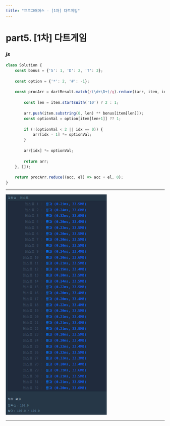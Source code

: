 ```yaml
---
title: "프로그래머스 - [1차] 다트게임"
---
```



# __part5. [1차] 다트게임__


### _js_
```js 
class Solution {
	const bonus = {'S': 1, 'D': 2, 'T': 3};

	const option = {'*': 2, '#': -1};

	const procArr = dartResult.match(/(\d+\D+)/g).reduce((arr, item, idx) => {

		const len = item.startsWith('10') ? 2 : 1;

		arr.push(item.substring(0, len) ** bonus[item[len]]);
		const optionVal = option[item[len+1]] ?? 1;

		if (!(optionVal < 2 || idx == 0)) {
			arr[idx - 1] *= optionVal;
		}

		arr[idx] *= optionVal;

		return arr;
	}, []);

	return procArr.reduce((acc, el) => acc + el, 0);
} 
```
<hr/>

![실행결과](/assets/img/2023-07-06-prog5.png)

<hr/>